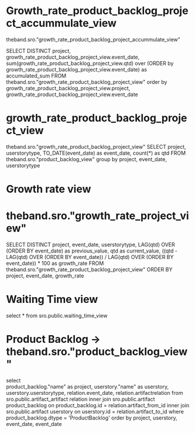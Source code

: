 
# Growth_rate_product_backlog_project_accummulate_view
theband.sro."growth_rate_product_backlog_project_accummulate_view"

SELECT 
DISTINCT
project,
growth_rate_product_backlog_project_view.event_date,
sum(growth_rate_product_backlog_project_view.qtd) over (ORDER by growth_rate_product_backlog_project_view.event_date) as accumulated_sum
FROM theband.sro."growth_rate_product_backlog_project_view"
order by growth_rate_product_backlog_project_view.project, growth_rate_product_backlog_project_view.event_date


# growth_rate_product_backlog_project_view
theband.sro."growth_rate_product_backlog_project_view"
SELECT 
project,
userstorytype,
TO_DATE(event_date) as event_date, 
count(*) as qtd
FROM theband.sro."product_backlog_view"
group by project, event_date, userstorytype


# Growth rate view
# theband.sro."growth_rate_project_view"
SELECT 
  DISTINCT
  project,
  event_date,
  userstorytype,
  LAG(qtd) OVER (ORDER BY event_date) as previous_value,
  qtd as current_value,
  ((qtd - LAG(qtd) OVER (ORDER BY event_date)) / LAG(qtd) OVER (ORDER BY event_date)) * 100 as growth_rate
FROM
  theband.sro."growth_rate_product_backlog_project_view"
ORDER BY
  project, event_date, growth_rate

# Waiting Time view
select * from sro.public.waiting_time_view

# Product Backlog -> theband.sro."product_backlog_view"
select  
product_backlog."name" as project, 
userstory."name" as userstory,
userstory.userstorytype, 
relation.event_date,
relation.artifactrelation 
from 
sro.public.artifact_artifact relation 
inner join sro.public.artifact product_backlog on product_backlog.id = relation.artifact_from_id 
inner join sro.public.artifact userstory on userstory.id = relation.artifact_to_id 
where 
product_backlog.dtype = 'ProductBacklog'
order by project, userstory, event_date, event_date